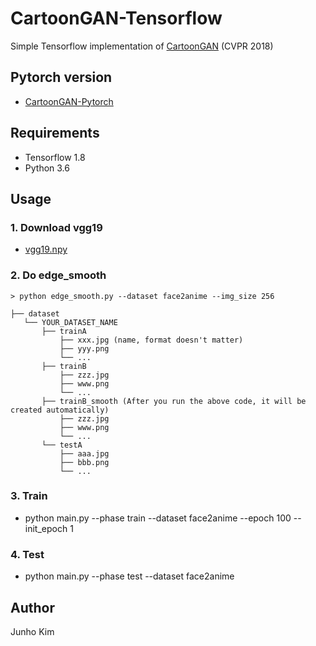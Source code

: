 # CartoonGAN-Tensorflow
Simple Tensorflow implementation of [CartoonGAN](http://openaccess.thecvf.com/content_cvpr_2018/papers/Chen_CartoonGAN_Generative_Adversarial_CVPR_2018_paper.pdf) (CVPR 2018)

## Pytorch version
* [CartoonGAN-Pytorch](https://github.com/znxlwm/pytorch-CartoonGAN)

## Requirements
* Tensorflow 1.8
* Python 3.6

## Usage
### 1. Download vgg19
* [vgg19.npy](https://mega.nz/#!xZ8glS6J!MAnE91ND_WyfZ_8mvkuSa2YcA7q-1ehfSm-Q1fxOvvs)

### 2. Do edge_smooth
```
> python edge_smooth.py --dataset face2anime --img_size 256
```

```
├── dataset
   └── YOUR_DATASET_NAME
       ├── trainA
           ├── xxx.jpg (name, format doesn't matter)
           ├── yyy.png
           └── ...
       ├── trainB
           ├── zzz.jpg
           ├── www.png
           └── ...
       ├── trainB_smooth (After you run the above code, it will be created automatically)
           ├── zzz.jpg 
           ├── www.png
           └── ...
       └── testA
           ├── aaa.jpg 
           ├── bbb.png
           └── ...
```

### 3. Train
* python main.py --phase train --dataset face2anime --epoch 100 --init_epoch 1

### 4. Test
* python main.py --phase test --dataset face2anime

## Author
Junho Kim
